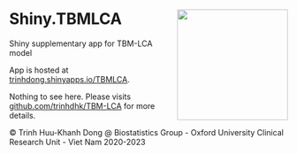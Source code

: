 # Shiny.TBMLCA <img align="right" src="https://trinhdong.shinyapps.io/TBMLCA/_w_73114c35/assets/hex.svg" width="200" height="200" />

Shiny supplementary app for TBM-LCA model

App is hosted at [trinhdong.shinyapps.io/TBMLCA](https://trinhdong.shinyapps.io/TBMLCA).

Nothing to see here. Please visits [github.com/trinhdhk/TBM-LCA](https://github.com/trinhdhk/TBM-LCA) for more details.

&copy; Trinh Huu-Khanh Dong \@ Biostatistics Group - Oxford University Clinical Research Unit - Viet Nam 2020-2023
